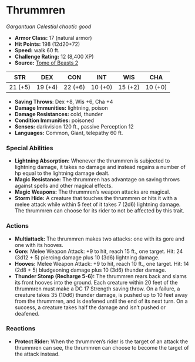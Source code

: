 # Thrummren

*Gargantuan* *Celestial* *chaotic good*

- **Armor Class:** 17 (natural armor)
- **Hit Points:** 198 (12d20+72)
- **Speed:** walk 60 ft.
- **Challenge Rating:** 12 (8,400 XP)
- **Source:** [Tome of Beasts 2](https://koboldpress.com/kpstore/product/tome-of-beasts-2-for-5th-edition/)

| STR | DEX | CON | INT | WIS | CHA |
| --- | --- | --- | --- | --- | --- |
| 21 (+5) | 19 (+4) | 22 (+6) | 10 (+0) | 15 (+2) | 10 (+0) |

- **Saving Throws**: Dex +8, Wis +6, Cha +4
- **Damage Immunities:** lightning, poison
- **Damage Resistances:** cold, thunder
- **Condition Immunities:** poisoned
- **Senses:** darkvision 120 ft., passive Perception 12
- **Languages:** Common, Giant, telepathy 60 ft.
### Special Abilities
- **Lightning Absorption:** Whenever the thrummren is subjected to lightning damage, it takes no damage and instead regains a number of hp equal to the lightning damage dealt.
- **Magic Resistance:** The thrummren has advantage on saving throws against spells and other magical effects.
- **Magic Weapons:** The thrummren’s weapon attacks are magical.
- **Storm Hide:** A creature that touches the thrummren or hits it with a melee attack while within 5 feet of it takes 7 (2d6) lightning damage. The thrummren can choose for its rider to not be affected by this trait.
### Actions
- **Multiattack:** The thrummren makes two attacks: one with its gore and one with its hooves.
- **Gore:** Melee Weapon Attack: +9 to hit, reach 15 ft., one target. Hit: 24 (3d12 + 5) piercing damage plus 10 (3d6) lightning damage.
- **Hooves:** Melee Weapon Attack: +9 to hit, reach 10 ft., one target. Hit: 14 (2d8 + 5) bludgeoning damage plus 10 (3d6) thunder damage.
- **Thunder Stomp (Recharge 5-6):** The thrummren rears back and slams its front hooves into the ground. Each creature within 20 feet of the thrummren must make a DC 17 Strength saving throw. On a failure, a creature takes 35 (10d6) thunder damage, is pushed up to 10 feet away from the thrummren, and is deafened until the end of its next turn. On a success, a creature takes half the damage and isn’t pushed or deafened.
### Reactions
- **Protect Rider:** When the thrummren’s rider is the target of an attack the thrummren can see, the thrummren can choose to become the target of the attack instead.
